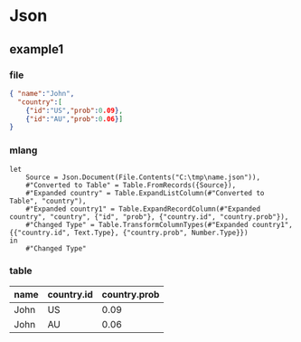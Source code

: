 # Json

## example1
### file
```json
{ "name":"John",
  "country":[
    {"id":"US","prob":0.09},
    {"id":"AU","prob":0.06}]
}
```

### mlang
```
let
    Source = Json.Document(File.Contents("C:\tmp\name.json")),
    #"Converted to Table" = Table.FromRecords({Source}),
    #"Expanded country" = Table.ExpandListColumn(#"Converted to Table", "country"),
    #"Expanded country1" = Table.ExpandRecordColumn(#"Expanded country", "country", {"id", "prob"}, {"country.id", "country.prob"}),
    #"Changed Type" = Table.TransformColumnTypes(#"Expanded country1",{{"country.id", Text.Type}, {"country.prob", Number.Type}})
in
    #"Changed Type"
```

### table
name | country.id | country.prob |
:----|:-----------|:-------------|
John | US         | 0.09         |
John | AU         | 0.06         |
